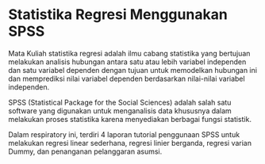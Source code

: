 # Statistika Regresi Menggunakan SPSS

Mata Kuliah statistika regresi adalah ilmu cabang statistika yang bertujuan melakukan analisis hubungan antara satu atau lebih variabel independen dan satu variabel dependen dengan tujuan untuk memodelkan hubungan ini dan memprediksi nilai variabel dependen berdasarkan nilai-nilai variabel independen.

SPSS (Statistical Package for the Social Sciences) adalah salah satu software yang digunakan untuk menganalisis data khususnya dalam melakukan proses statistika karena menyediakan berbagai fungsi statistik.

Dalam respiratory ini, terdiri 4 laporan tutorial penggunaan SPSS untuk melakukan regresi linear sederhana, regresi linier berganda, regresi varian Dummy, dan penanganan pelanggaran asumsi.
